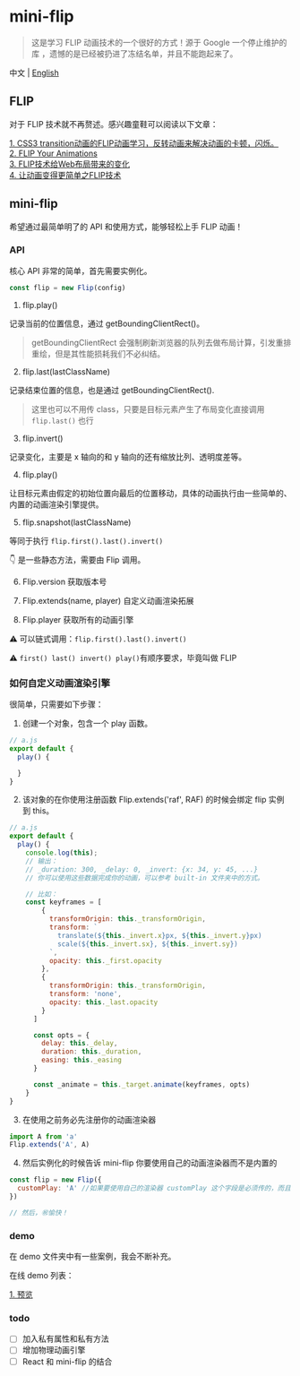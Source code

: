 # mini-flip

> 这是学习 FLIP 动画技术的一个很好的方式！源于 Google 一个停止维护的库 ，遗憾的是已经被扔进了冻结名单，并且不能跑起来了。

中文 | [English](./README.md)

## FLIP

对于 FLIP 技术就不再赘述。感兴趣童鞋可以阅读以下文章：

[1. CSS3 transition动画的FLIP动画学习，反转动画来解决动画的卡顿，闪烁。](http://www.webfront-js.com/articaldetail/98.html)</br>
[2. FLIP Your Animations](https://aerotwist.com/blog/flip-your-animations/)</br>
[3. FLIP技术给Web布局带来的变化](https://www.w3cplus.com/javascript/animating-layouts-with-the-flip-technique.html/)</br>
[4. 让动画变得更简单之FLIP技术](https://juejin.im/post/5c5258ffe51d45299a08e012)</br>

## mini-flip

希望通过最简单明了的 API 和使用方式，能够轻松上手 FLIP 动画！

### API

核心 API 非常的简单，首先需要实例化。

```js
const flip = new Flip(config)
```

1. flip.play()

记录当前的位置信息，通过 getBoundingClientRect()。

> getBoundingClientRect 会强制刷新浏览器的队列去做布局计算，引发重排重绘，但是其性能损耗我们不必纠结。

2. flip.last(lastClassName)

记录结束位置的信息，也是通过 getBoundingClientRect().

> 这里也可以不用传 class，只要是目标元素产生了布局变化直接调用 `flip.last()` 也行

3. flip.invert()

记录变化，主要是 x 轴向的和 y 轴向的还有缩放比列、透明度差等。

4. flip.play()

让目标元素由假定的初始位置向最后的位置移动，具体的动画执行由一些简单的、内置的动画渲染引擎提供。

5. flip.snapshot(lastClassName)

等同于执行 `flip.first().last().invert()`

👇 是一些静态方法，需要由 Flip 调用。

6. Flip.version 获取版本号

7. Flip.extends(name, player) 自定义动画渲染拓展

8. Flip.player 获取所有的动画引擎

⚠️ 可以链式调用：`flip.first().last().invert()`

⚠️ `first() last() invert() play()`有顺序要求，毕竟叫做 FLIP

### 如何自定义动画渲染引擎

很简单，只需要如下步骤：

1. 创建一个对象，包含一个 play 函数。

```js
// a.js
export default {
  play() {

  }
}
```

2. 该对象的在你使用注册函数 Flip.extends('raf', RAF) 的时候会绑定 flip 实例到 this。

```js
// a.js
export default {
  play() {
    console.log(this);
    // 输出：
    // _duration: 300, _delay: 0, _invert: {x: 34, y: 45, ...}
    // 你可以使用这些数据完成你的动画，可以参考 built-in 文件夹中的方式。

    // 比如：
    const keyframes = [
        {
          transformOrigin: this._transformOrigin,
          transform: `
            translate(${this._invert.x}px, ${this._invert.y}px) 
            scale(${this._invert.sx}, ${this._invert.sy})
          `,
          opacity: this._first.opacity
        },
        {
          transformOrigin: this._transformOrigin,
          transform: 'none',
          opacity: this._last.opacity
        }
      ]

      const opts = {
        delay: this._delay,
        duration: this._duration,
        easing: this._easing
      }

      const _animate = this._target.animate(keyframes, opts)
    }
}
```

3. 在使用之前务必先注册你的动画渲染器

```js
import A from 'a'
Flip.extends('A', A)
```

4. 然后实例化的时候告诉 mini-flip 你要使用自己的动画渲染器而不是内置的

```js
const flip = new Flip({
  customPlay: 'A' //如果要使用自己的渲染器 customPlay 这个字段是必须传的，而且值必须等于你注册时候的名字 ‘A’
})

// 然后，㊗️愉快！
```

### demo

在 demo 文件夹中有一些案例，我会不断补充。

在线 demo 列表：

[1. 预览]()

### todo

- [ ] 加入私有属性和私有方法
- [ ] 增加物理动画引擎
- [ ] React 和 mini-flip 的结合
